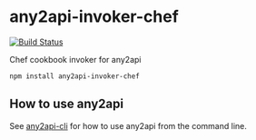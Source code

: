 # any2api-invoker-chef

[![Build Status](https://travis-ci.org/any2api/any2api-invoker-chef.svg?branch=master)](https://travis-ci.org/any2api/any2api-invoker-chef)

Chef cookbook invoker for any2api

    npm install any2api-invoker-chef



## How to use any2api

See [any2api-cli](https://www.github.com/any2api/any2api-cli) for how to use any2api from the command line.
